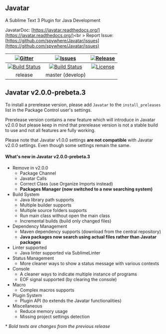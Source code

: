 ## Javatar
A Sublime Text 3 Plugin for Java Development

JavatarDoc: [https://javatar.readthedocs.org/](https://javatar.readthedocs.org/)<br \>
Report Issue: [https://github.com/spywhere/Javatar/issues](https://github.com/spywhere/Javatar/issues)

[![Gitter](https://badges.gitter.im/Join%20Chat.svg)](https://gitter.im/spywhere/Javatar?utm_source=badge&utm_medium=badge&utm_campaign=pr-badge&utm_content=badge)|[![Issues](https://img.shields.io/github/issues/spywhere/Javatar.svg?style=flat)](https://github.com/spywhere/Javatar/issues)|[![Release](https://img.shields.io/github/release/spywhere/Javatar.svg?style=flat)](https://github.com/spywhere/Javatar/releases)
:---:|:---:|:---:
[![Build Status](https://img.shields.io/travis/spywhere/Javatar/release.svg?style=flat)](https://travis-ci.org/spywhere/Javatar)|[![Build Status](https://img.shields.io/travis/spywhere/Javatar/master.svg?style=flat)](https://travis-ci.org/spywhere/Javatar)|[![License](http://img.shields.io/badge/license-MIT-brightgreen.svg?style=flat)](https://github.com/spywhere/Javatar/blob/master/LICENSE)
release|master (develop)

## Javatar v2.0.0-prebeta.3
To install a prerelease version, please add `Javatar` to the `install_preleases` list in the Package Control user's settings.

Prerelease version contains a new feature which will introduce in Javatar v2.0.0 but please keep in mind that prerelease version is not a stable build to use and not all features are fully working.

Please note that Javatar v1.0.0 settings **are not compatible** with Javatar v2.0.0 settings. Even though some settings remain the same.

#### What's new in Javatar v2.0.0-prebeta.3
- Remove in v2.0.0
  - Package Channel
  - Javatar Calls
  - Correct Class (use Organize Imports instead)
  - **Packages Manager (now switched to a new searching system)**
- Build System
  - Java library path supports
  - Multiple builder supports
  - Multiple source folders supports
  - Run main class without open the main class
  - Incremental builds (build only changed files)
- Dependency Management
  - Maven dependency supports (download from the central repository)
  - **Java packages now search using actual files rather than Javatar packages**
- Linter supported
  - Java linter supported via SublimeLinter
- Status Management
  - More cleaner ways to show a status message with various contexts
- Console
  - A cleaner ways to indicate multiple instance of programs
  - EOF signal supported (by clearing the console)
- Macro
  - Complex macros supports
- Plugin System
  - Plugin API (to extends the Javatar functionalities)
- Miscellaneous
  - Reduce memory usage
  - Missing project settings detection

\* *Bold texts are changes from the previous release*